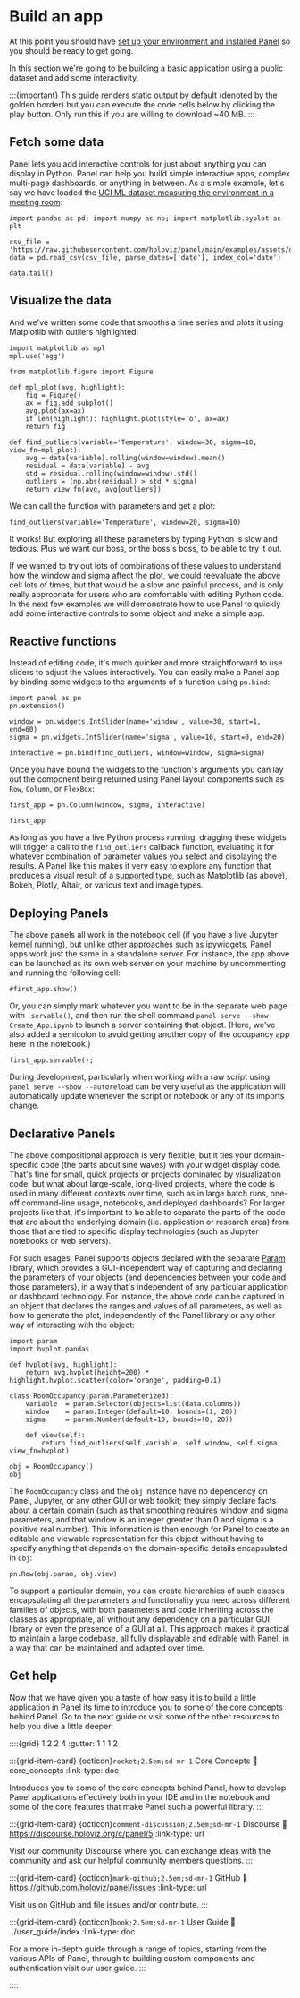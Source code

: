 # Build an app

At this point you should have [set up your environment and installed Panel](installation.md) so you should be ready to get going.

In this section we're going to be building a basic application using a public dataset and add some interactivity.

:::{important}
This guide renders static output by default (denoted by the golden border) but you can execute the code cells below by clicking the play button. Only run this if you are willing to download ~40 MB.
:::

## Fetch some data

Panel lets you add interactive controls for just about anything you can display in Python. Panel can help you build simple interactive apps, complex multi-page dashboards, or anything in between. As a simple example, let's say we have loaded the [UCI ML dataset measuring the environment in a meeting room](http://archive.ics.uci.edu/ml/datasets/Occupancy+Detection+):


```{pyodide}
import pandas as pd; import numpy as np; import matplotlib.pyplot as plt

csv_file = 'https://raw.githubusercontent.com/holoviz/panel/main/examples/assets/occupancy.csv'
data = pd.read_csv(csv_file, parse_dates=['date'], index_col='date')

data.tail()
```

## Visualize the data

And we've written some code that smooths a time series and plots it using Matplotlib with outliers highlighted:


```{pyodide}
import matplotlib as mpl
mpl.use('agg')

from matplotlib.figure import Figure

def mpl_plot(avg, highlight):
    fig = Figure()
    ax = fig.add_subplot()
    avg.plot(ax=ax)
    if len(highlight): highlight.plot(style='o', ax=ax)
    return fig

def find_outliers(variable='Temperature', window=30, sigma=10, view_fn=mpl_plot):
    avg = data[variable].rolling(window=window).mean()
    residual = data[variable] - avg
    std = residual.rolling(window=window).std()
    outliers = (np.abs(residual) > std * sigma)
    return view_fn(avg, avg[outliers])
```

We can call the function with parameters and get a plot:

```{pyodide}
find_outliers(variable='Temperature', window=20, sigma=10)
```

It works! But exploring all these parameters by typing Python is slow and tedious. Plus we want our boss, or the boss's boss, to be able to try it out.

If we wanted to try out lots of combinations of these values to understand how the window and sigma affect the plot, we could reevaluate the above cell lots of times, but that would be a slow and painful process, and is only really appropriate for users who are comfortable with editing Python code. In the next few examples we will demonstrate how to use Panel to quickly add some interactive controls to some object and make a simple app.

## Reactive functions

Instead of editing code, it's much quicker and more straightforward to use sliders to adjust the values interactively. You can easily make a Panel app by binding some widgets to the arguments of a function using `pn.bind`:


```{pyodide}
import panel as pn
pn.extension()

window = pn.widgets.IntSlider(name='window', value=30, start=1, end=60)
sigma = pn.widgets.IntSlider(name='sigma', value=10, start=0, end=20)

interactive = pn.bind(find_outliers, window=window, sigma=sigma)
```

Once you have bound the widgets to the function's arguments you can lay out the component being returned using Panel layout components such as `Row`, `Column`, or `FlexBox`:


```{pyodide}
first_app = pn.Column(window, sigma, interactive)

first_app
```

As long as you have a live Python process running, dragging these widgets will trigger a call to the `find_outliers` callback function, evaluating it for whatever combination of parameter values you select and displaying the results. A Panel like this makes it very easy to explore any function that produces a visual result of a [supported type](https://github.com/pyviz/panel/issues/2), such as Matplotlib (as above), Bokeh, Plotly, Altair, or various text and image types.

## Deploying Panels

The above panels all work in the notebook cell (if you have a live Jupyter kernel running), but unlike other approaches such as ipywidgets, Panel apps work just the same in a standalone server. For instance, the app above can be launched as its own web server on your machine by uncommenting and running the following cell:


```{pyodide}
#first_app.show()
```

Or, you can simply mark whatever you want to be in the separate web page with `.servable()`, and then run the shell command `panel serve --show Create_App.ipynb` to launch a server containing that object. (Here, we've also added a semicolon to avoid getting another copy of the occupancy app here in the notebook.)


```{pyodide}
first_app.servable();
```

During development, particularly when working with a raw script using `panel serve --show --autoreload` can be very useful as the application will automatically update whenever the script or notebook or any of its imports change.

## Declarative Panels

The above compositional approach is very flexible, but it ties your domain-specific code (the parts about sine waves) with your widget display code. That's fine for small, quick projects or projects dominated by visualization code, but what about large-scale, long-lived projects, where the code is used in many different contexts over time, such as in large batch runs, one-off command-line usage, notebooks, and deployed dashboards?  For larger projects like that, it's important to be able to separate the parts of the code that are about the underlying domain (i.e. application or research area) from those that are tied to specific display technologies (such as Jupyter notebooks or web servers).

For such usages, Panel supports objects declared with the separate [Param](http://param.pyviz.org) library, which provides a GUI-independent way of capturing and declaring the parameters of your objects (and dependencies between your code and those parameters), in a way that's independent of any particular application or dashboard technology. For instance, the above code can be captured in an object that declares the ranges and values of all parameters, as well as how to generate the plot, independently of the Panel library or any other way of interacting with the object:


```{pyodide}
import param
import hvplot.pandas

def hvplot(avg, highlight):
    return avg.hvplot(height=200) * highlight.hvplot.scatter(color='orange', padding=0.1)

class RoomOccupancy(param.Parameterized):
    variable  = param.Selector(objects=list(data.columns))
    window    = param.Integer(default=10, bounds=(1, 20))
    sigma     = param.Number(default=10, bounds=(0, 20))

    def view(self):
        return find_outliers(self.variable, self.window, self.sigma, view_fn=hvplot)

obj = RoomOccupancy()
obj
```

The `RoomOccupancy` class and the `obj` instance have no dependency on Panel, Jupyter, or any other GUI or web toolkit; they simply declare facts about a certain domain (such as that smoothing requires window and sigma parameters, and that window is an integer greater than 0 and sigma is a positive real number).  This information is then enough for Panel to create an editable and viewable representation for this object without having to specify anything that depends on the domain-specific details encapsulated in `obj`:


```{pyodide}
pn.Row(obj.param, obj.view)
```

To support a particular domain, you can create hierarchies of such classes encapsulating all the parameters and functionality you need across different families of objects, with both parameters and code inheriting across the classes as appropriate, all without any dependency on a particular GUI library or even the presence of a GUI at all.  This approach makes it practical to maintain a large codebase, all fully displayable and editable with Panel, in a way that can be maintained and adapted over time.

## Get help

Now that we have given you a taste of how easy it is to build a little application in Panel its time to introduce you to some of the [core concepts](core_concepts.md) behind Panel. Go to the next guide or visit some of the other resources to help you dive a little deeper:

::::{grid} 1 2 2 4
:gutter: 1 1 1 2

:::{grid-item-card} {octicon}`rocket;2.5em;sd-mr-1` Core Concepts
:link: core_concepts
:link-type: doc

Introduces you to some of the core concepts behind Panel, how to develop Panel applications effectively both in your IDE and in the notebook and some of the core features that make Panel such a powerful library.
:::

:::{grid-item-card} {octicon}`comment-discussion;2.5em;sd-mr-1` Discourse
:link: https://discourse.holoviz.org/c/panel/5
:link-type: url

Visit our community Discourse where you can exchange ideas with the community and ask our helpful community members questions.
:::

:::{grid-item-card} {octicon}`mark-github;2.5em;sd-mr-1` GitHub
:link: https://github.com/holoviz/panel/issues
:link-type: url

Visit us on GitHub and file issues and/or contribute.
:::

:::{grid-item-card} {octicon}`book;2.5em;sd-mr-1` User Guide
:link: ../user_guide/index
:link-type: doc

For a more in-depth guide through a range of topics, starting from the various APIs of Panel, through to building custom components and authentication visit our user guide.
:::

::::
